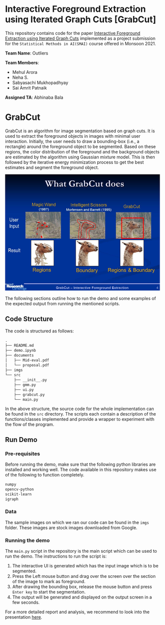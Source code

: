 # Interactive Foreground Extraction using Iterated Graph Cuts [GrabCut]

This repository contains code for the paper [Interactive Foreground Extraction using Iterated Graph Cuts](https://cvg.ethz.ch/teaching/cvl/2012/grabcut-siggraph04.pdf) implemented as a project submission for the `Statistical Methods in AI(SMAI)` course offered in Monsoon 2021.

__Team Name__: Outliers

**Team Members**:
- Mehul Arora
- Neha S.
- Sabyasachi Mukhopadhyay
- Sai Amrit Patnaik 

__Assigned TA__: Abhinaba Bala

# GrabCut
GrabCut is an algorithm for image segmentation based on graph cuts. It is used to extract the foreground objects in images with minimal user interaction. Initially, the user needs to draw a bounding-box (i.e., a rectangle) around the foreground object to be segmented. Based on these regions, the color distribution of the foreground and the background objects are estimated by the algorithm using Gaussian mixture model. This is then followed by the iterative energy minimization process to get the best estimates and segment the foreground object.

![](https://github.com/saiamrit/grabcut-smai/blob/main/imgs/grabcut.jpg)


The following sections outline how to run the demo and some examples of the expected output from running the mentioned scripts.

## Code Structure

The code is structured as follows:

```
.
├── README.md
├── demo.ipynb
├── documents
│   ├── Mid-eval.pdf
│   └── proposal.pdf
├── imgs
└── src
    ├── __init__.py
    ├── gmm.py
    ├── ui.py
    ├── grabcut.py
    └── main.py
```
In the above structure, the source code for the whole implementation can be found in the `src` directory. The scripts each contain a description of the functions/classes implemented and provide a wrapper to experiment with the flow of the program.

## Run Demo

### Pre-requisites

Before running the demo, make sure that the following python libraries are installed and working well. The code available in this repository makes use of the following to function completely.

```
numpy
opencv-python
scikit-learn
igraph
```
### Data

The sample images on which we ran our code can be found in the `imgs` folder. These images are stock images downloaded from Google.

### Running the demo

The `main.py` script in the repository is the main script which can be used to run the demo. The instructions to run the script is:
1. The interactive UI is generated which has the input image which is to be segmented.
2. Press the Left mouse button and drag over the screen over the section of the image to mark as foreground.
3. After drawing the bounding box, release the mouse button and press `Enter key` to start the segmentation.
4. The output will be generated and displayed on the output screen in a few seconds.

For a more detailed report and analysis, we recommend to look into the presentation [here](./documents/Mid-eval.pdf).
